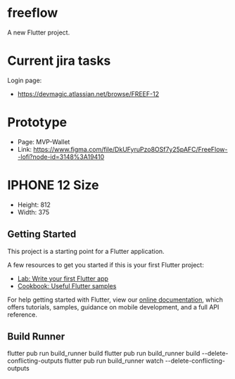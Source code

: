 # freeflow

A new Flutter project.

# Current jira tasks
Login page:
* https://devmagic.atlassian.net/browse/FREEF-12

# Prototype
* Page: MVP-Wallet
* Link: https://www.figma.com/file/DkUFyruPzo8OSf7y25pAFC/FreeFlow--lofi?node-id=3148%3A19410

# IPHONE 12 Size
* Height: 812
* Width: 375

## Getting Started

This project is a starting point for a Flutter application.

A few resources to get you started if this is your first Flutter project:

- [Lab: Write your first Flutter app](https://flutter.dev/docs/get-started/codelab)
- [Cookbook: Useful Flutter samples](https://flutter.dev/docs/cookbook)

For help getting started with Flutter, view our
[online documentation](https://flutter.dev/docs), which offers tutorials,
samples, guidance on mobile development, and a full API reference.
## Build Runner

flutter pub run build_runner build
flutter pub run build_runner build --delete-conflicting-outputs
flutter pub run build_runner watch --delete-conflicting-outputs